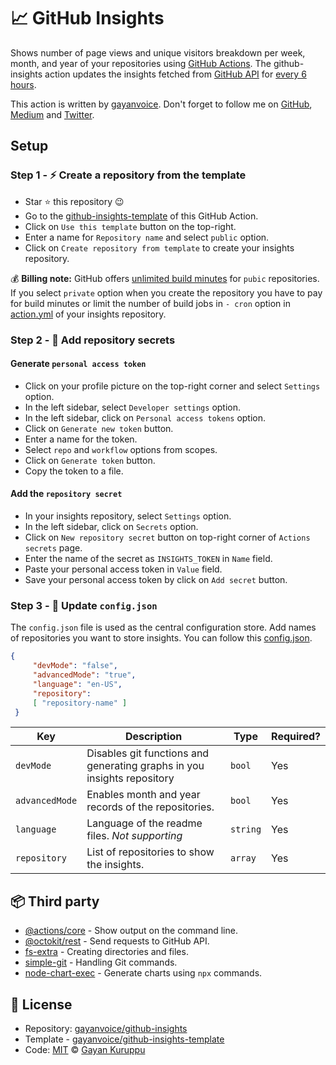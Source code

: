 # 📈 GitHub Insights  
  
Shows number of page views and unique visitors breakdown per week, month, and year of your repositories using [GitHub Actions](https://github.com/features/actions).  The github-insights action updates the insights fetched from [GitHub API](https://docs.github.com/en/rest) for [every 6 hours](https://github.com/gayanvoice/github-insights-template/blob/master/.github/workflows/action.yml#L4).

This action is written by [gayanvoice](https://github.com/gayanvoice). Don't forget to follow me on [GitHub](https://github.com/gayanvoice), [Medium](https://medium.com/@gayanvoice) and [Twitter](https://twitter.com/gayanvoice).  

## Setup

### Step 1 - ⚡️ Create a repository from the template   
- Star ⭐ this repository 😉  
- Go to the [github-insights-template](https://github.com/gayanvoice/github-insights-template) of this GitHub Action.  
- Click on `Use this template` button on the top-right.  
- Enter a name for `Repository name` and select `public` option.  
- Click on `Create repository from template` to create your insights repository.  
  
💰 **Billing note:** GitHub offers [unlimited build minutes](https://github.com/pricing) for `pubic` repositories. If you select `private` option when you create the repository you have to pay for build minutes or limit the number of build jobs in `- cron` option in [action.yml](https://github.com/gayanvoice/github-insights-template/blob/master/.github/workflows/action.yml) of your insights repository.  
  
### Step 2 - 🔑 Add repository secrets  
  
#### Generate `personal access token`
  
- Click on your profile picture on the top-right corner and select `Settings` option.  
- In the left sidebar, select `Developer settings` option.  
- In the left sidebar, click on `Personal access tokens` option.  
- Click on `Generate new token` button.  
- Enter a name for the token.  
- Select `repo` and `workflow` options from scopes.  
- Click on `Generate token` button.  
- Copy the token to a file.  
  
#### Add the `repository secret`
  
- In your insights repository, select `Settings` option.  
- In the left sidebar, click on `Secrets` option.  
- Click on `New repository secret` button on top-right corner of `Actions secrets` page.  
- Enter the name of the secret as `INSIGHTS_TOKEN` in `Name` field.  
- Paste your personal access token in `Value` field.  
- Save your personal access token by click on `Add secret` button.  
  
### Step 3 - 📄 Update `config.json`
  
The `config.json` file is used as the central configuration store. Add names of repositories you want to store insights. You can follow this [config.json](https://github.com/gayanvoice/insights/blob/master/config.json).  
```json  
{  
	 "devMode": "false",
	 "advancedMode": "true",
	 "language": "en-US",
	 "repository":
	 [ "repository-name" ]
 }  
```  
  
| Key       | Description                                              | Type   |  Required? |  
| --------- | -------------------------------------------------------- | ------ | --------- |  
| `devMode` | Disables git functions and generating graphs in you insights repository | `bool` | Yes        |  
| `advancedMode` | Enables month and year records of the repositories. | `bool` | Yes        |  
| `language` | Language of the readme files. *Not supporting* | `string` | Yes        |  
| `repository` | List of repositories to show the insights. | `array` | Yes        |

## 📦 Third party
- [@actions/core](https://www.npmjs.com/package/@actions/core) - Show output on the command line. 
- [@octokit/rest](https://www.npmjs.com/package/@octokit/rest) - Send requests to GitHub API.
- [fs-extra](https://www.npmjs.com/package/fs-extra) - Creating directories and files.
- [simple-git](https://www.npmjs.com/package/simple-git) - Handling Git commands.
- [node-chart-exec](https://www.npmjs.com/package/node-chart-exec) - Generate charts using `npx` commands.
## 📄 License
- Repository: [gayanvoice/github-insights](https://github.com/gayanvoice/github-insights)
- Template - [gayanvoice/github-insights-template](https://github.com/gayanvoice/github-insights-template)
- Code: [MIT](./LICENSE) © [Gayan Kuruppu](https://github.com/gayanvoice)
